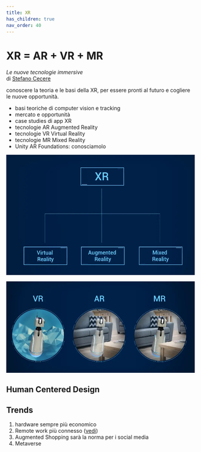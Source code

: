 ```yaml
---
title: XR
has_children: true
nav_order: 40
---
```


# XR = AR + VR + MR
_Le nuove tecnologie immersive_  
di [Stefano Cecere](https://github.com/StefanoCecere)

conoscere la teoria e le basi della XR, per essere pronti al futuro e cogliere le nuove opportunità.

- basi teoriche di computer vision e tracking
- mercato e opportunità
- case studies di app XR
- tecnologie AR Augmented Reality
- tecnologie VR Virtual Reality
- tecnologie MR Mixed Reality
- Unity AR Foundations: conosciamolo

![](img/xr-scheme.webp)

![](img/ar-vr-mr.webp)

## Human Centered Design

## Trends

1. hardware sempre più economico
2. Remote work più connesso ([vedi](https://arpost.co/2021/04/27/vr-remote-collaboration-changing-work/))
3. Augmented Shopping sarà la norma per i social media
4. Metaverse

